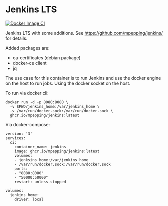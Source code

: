 # Jenkins LTS

[![Docker Image CI](https://github.com/mpepping/jenkins/actions/workflows/dockerimage.yml/badge.svg)](https://github.com/mpepping/jenkins/actions/workflows/dockerimage.yml)

Jenkins LTS with some additions. See <https://github.com/mpepping/jenkins/> for details.

Added packages are: 

* ca-certificates (debian package)
* docker-ce client
* jq

The use case for this container is to run Jenkins and use the docker engine on the host to run jobs. Using the docker socket on the host.

To run via docker cli:

```lang=bash
docker run -d -p 8080:8080 \
  -v $PWD/jenkins_home:/var/jenkins_home \
  -v /var/run/docker.sock:/var/run/docker.sock \
  ghcr.io/mpepping/jenkins:latest
```

Via docker-compose:

```lang=yaml
version: '3'
services:
  ci:
    container_name: jenkins
    image: ghcr.io/mpepping/jenkins:latest
    volumes:
    - jenksins_home:/var/jenkins_home
    - /var/run/docker.sock:/var/run/docker.sock
    ports:
    - "8080:8080"
    - "50000:50000"
    restart: unless-stopped

volumes:
  jenkins_home:
    driver: local
```

